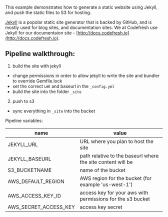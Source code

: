 This example demonstrates how to generate a static website using Jekyll, and push the static files to S3 for hosting.

[Jekyll](http://jekyllrb.com) is a popolar static site generator that is backed by GitHub, and is mostly used for blog sites, and documentation sites. We at Codefresh use Jekyll for our documentaion site - [http://docs.codefresh.io](http://docs.codefresh.io).

## Pipeline walkthrough:

1. build the site with jekyll
  - change permissions in order to allow jekyll to write the site and bundler to override Gemfile.lock
  - set the correct uel and baseurl in the `_config.yml`
  - build the site into the folder `_site`
2. push to s3
  - sync everything in `_site` into the bucket

Pipeline variables:

name | value
---|---
JEKYLL_URL|URL where you plan to host the site
JEKYLL_BASEURL|path relative to the baseurl where the site content will be
S3_BUCKETNAME|name of the bucket
AWS_DEFAULT_REGION|AWS region for the bucket (for example 'us-west-1')
AWS_ACCESS_KEY_ID|access key for your aws with permissions for the s3 bucket
AWS_SECRET_ACCESS_KEY|access key secret
